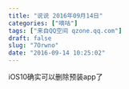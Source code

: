 ```yaml
---
title: "说说 2016年09月14日"
categories: ["嘀咕"]
tags: ["来自QQ空间 qzone.qq.com"]
draft: false
slug: "7Orwno"
date: "2016-09-14 10:25:02"
---
```


iOS10确实可以删除预装app了
